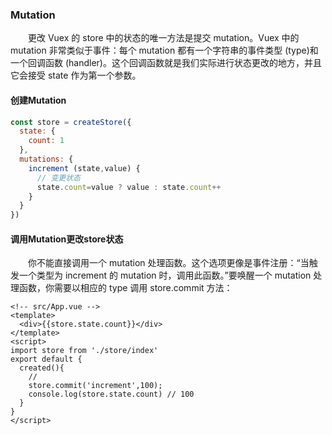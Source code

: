 ### Mutation
&emsp;&emsp;更改 Vuex 的 store 中的状态的唯一方法是提交 mutation。Vuex 中的 mutation 非常类似于事件：每个 mutation 都有一个字符串的事件类型 (type)和一个回调函数 (handler)。这个回调函数就是我们实际进行状态更改的地方，并且它会接受 state 作为第一个参数。
#### 创建Mutation
```js
const store = createStore({
  state: {
    count: 1
  },
  mutations: {
    increment (state,value) {
      // 变更状态
      state.count=value ? value : state.count++
    }
  }
})
```
#### 调用Mutation更改store状态
&emsp;&emsp;你不能直接调用一个 mutation 处理函数。这个选项更像是事件注册：“当触发一个类型为 increment 的 mutation 时，调用此函数。”要唤醒一个 mutation 处理函数，你需要以相应的 type 调用 store.commit 方法：
```vue
<!-- src/App.vue -->
<template>
  <div>{{store.state.count}}</div>
</template>
<script>
import store from './store/index'
export default {
  created(){
    //
    store.commit('increment',100);
    console.log(store.state.count) // 100
  }
}
</script>
```
